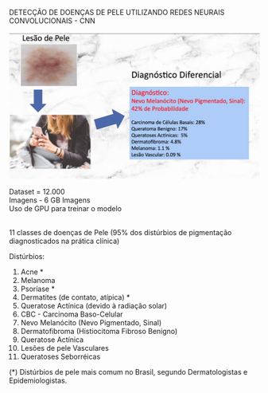 
DETECÇÃO DE DOENÇAS DE PELE UTILIZANDO REDES NEURAIS CONVOLUCIONAIS - CNN <br><br>
![alt text](images/LesaoDePele-DiagnosticoDiferencial.png)

Dataset = 12.000 <br>
Imagens - 6 GB Imagens <br>
Uso de GPU para treinar o modelo <br> <br>

11 classes de doenças de Pele
(95% dos distúrbios de pigmentação diagnosticados na prática clínica)

Distúrbios: 
1. Acne *
2. Melanoma
3. Psoríase *
4. Dermatites (de contato, atípica) *
5. Queratose Actínica (devido à radiação solar)
6. CBC - Carcinoma Baso-Celular
7. Nevo Melanócito (Nevo Pigmentado, Sinal)
8. Dermatofibroma (Histiocitoma Fibroso Benigno)
9. Queratose Actínica
10. Lesões de pele Vasculares
11. Queratoses Seborréicas

(*) Distúrbios de pele mais comum no Brasil, segundo Dermatologistas e Epidemiologistas.

